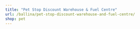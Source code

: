 ```yaml
---
title: "Pet Stop Discount Warehouse & Fuel Centre"
url: /ballina/pet-stop-discount-warehouse-and-fuel-centre/
shop: pet
---
```

